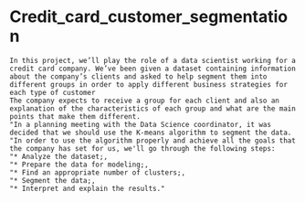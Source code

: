 # Credit_card_customer_segmentation
    In this project, we’ll play the role of a data scientist working for a credit card company. We’ve been given a dataset containing information about the company’s clients and asked to help segment them into different groups in order to apply different business strategies for each type of customer
    The company expects to receive a group for each client and also an explanation of the characteristics of each group and what are the main points that make them different.
    "In a planning meeting with the Data Science coordinator, it was decided that we should use the K-means algorithm to segment the data.
    "In order to use the algorithm properly and achieve all the goals that the company has set for us, we'll go through the following steps:
    "* Analyze the dataset;,
    "* Prepare the data for modeling;,
    "* Find an appropriate number of clusters;,
    "* Segment the data;,
    "* Interpret and explain the results."
